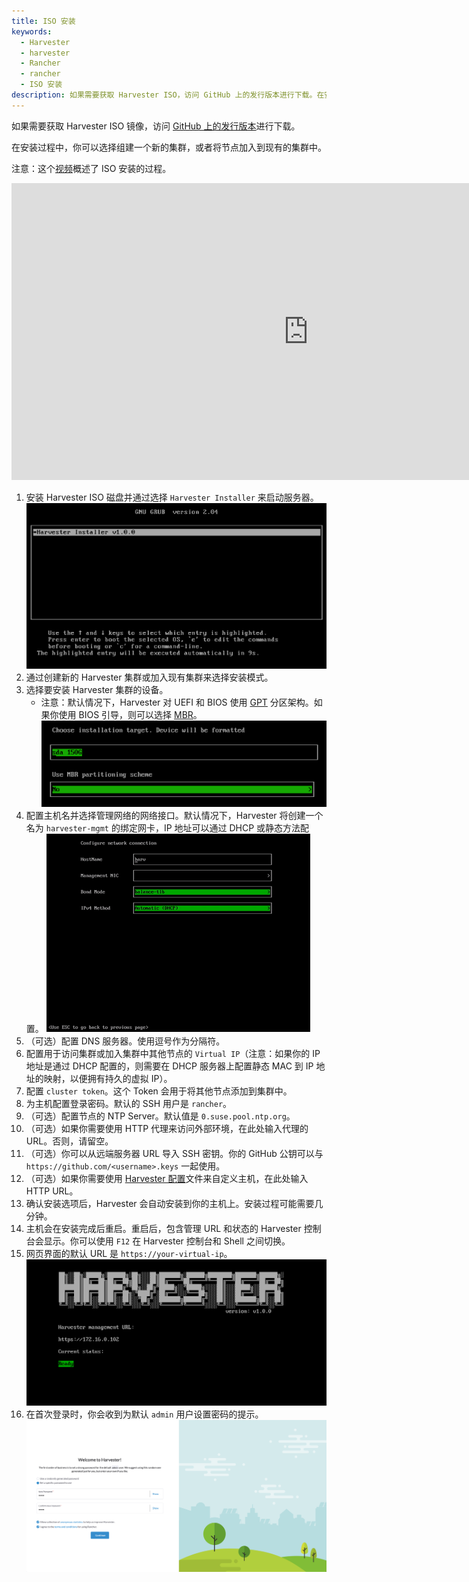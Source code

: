 ```yaml
---
title: ISO 安装
keywords:
  - Harvester
  - harvester
  - Rancher
  - rancher
  - ISO 安装
description: 如果需要获取 Harvester ISO，访问 GitHub 上的发行版本进行下载。在安装过程中，你可以选择组建一个新的集群，或者将节点加入到现有的集群中。
---
```


如果需要获取 Harvester ISO 镜像，访问 [GitHub 上的发行版本](https://github.com/harvester/harvester/releases)进行下载。

在安装过程中，你可以选择组建一个新的集群，或者将节点加入到现有的集群中。

注意：这个[视频](https://youtu.be/X0VIGZ_lExQ)概述了 ISO 安装的过程。

<div class="text-center">
<iframe width="950" height="475" src="https://www.youtube.com/embed/X0VIGZ_lExQ" title="YouTube video player" frameborder="0" allow="accelerometer; autoplay; clipboard-write; encrypted-media; gyroscope; picture-in-picture" allowfullscreen></iframe>
</div>

1. 安装 Harvester ISO 磁盘并通过选择 `Harvester Installer` 来启动服务器。
   ![iso-install.png](../assets/iso-install.png)
1. 通过创建新的 Harvester 集群或加入现有集群来选择安装模式。
1. 选择要安装 Harvester 集群的设备。
   - 注意：默认情况下，Harvester 对 UEFI 和 BIOS 使用 [GPT](https://en.wikipedia.org/wiki/GUID_Partition_Table) 分区架构。如果你使用 BIOS 引导，则可以选择 [MBR](https://en.wikipedia.org/wiki/Master_boot_record)。
     ![iso-install-disk.png](../assets/iso-install-disk.png)
1. 配置主机名并选择管理网络的网络接口。默认情况下，Harvester 将创建一个名为 `harvester-mgmt` 的绑定网卡，IP 地址可以通过 DHCP 或静态方法配置。
   ![iso-installed.png](../assets/iso-nic-config.gif)
1. （可选）配置 DNS 服务器。使用逗号作为分隔符。
1. 配置用于访问集群或加入集群中其他节点的 `Virtual IP`（注意：如果你的 IP 地址是通过 DHCP 配置的，则需要在 DHCP 服务器上配置静态 MAC 到 IP 地址的映射，以便拥有持久的虚拟 IP）。
1. 配置 `cluster token`。这个 Token 会用于将其他节点添加到集群中。
1. 为主机配置登录密码。默认的 SSH 用户是 `rancher`。
1. （可选）配置节点的 NTP Server。默认值是 `0.suse.pool.ntp.org`。
1. （可选）如果你需要使用 HTTP 代理来访问外部环境，在此处输入代理的 URL。否则，请留空。
1. （可选）你可以从远端服务器 URL 导入 SSH 密钥。你的 GitHub 公钥可以与 `https://github.com/<username>.keys` 一起使用。
1. （可选）如果你需要使用 [Harvester 配置](../harvester-configuration/_index.md)文件来自定义主机，在此处输入 HTTP URL。
1. 确认安装选项后，Harvester 会自动安装到你的主机上。安装过程可能需要几分钟。
1. 主机会在安装完成后重启。重启后，包含管理 URL 和状态的 Harvester 控制台会显示。你可以使用 `F12` 在 Harvester 控制台和 Shell 之间切换。
1. 网页界面的默认 URL 是 `https://your-virtual-ip`。
   ![iso-installed.png](../assets/iso-installed.png)
1. 在首次登录时，你会收到为默认 `admin` 用户设置密码的提示。
   ![first-login.png](../assets/first-time-login.png)
